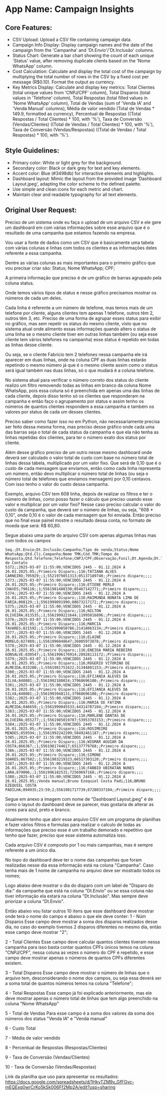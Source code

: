 # **App Name**: Campaign Insights

## Core Features:

- CSV Upload: Upload a CSV file containing campaign data.
- Campaign Info Display: Display campaign names and the date of the campaign from the 'Campanha' and 'Dt.Envio'/'Dt.Inclusão' columns.
- Status Chart: Generate a bar chart showing the count of each unique 'Status' value, after removing duplicate clients based on the 'Nome WhatsApp' column.
- Cost Calculation: Calculate and display the total cost of the campaign by multiplying the total number of rows in the CSV by a fixed cost per message (R$0.10). Format the output as currency.
- Key Metrics Display: Calculate and display key metrics: Total Clientes (total unique values from 'CNPJ/CPF' column), Total Disparos (total values in 'Telefone' column), Total Respostas (total filled values in 'Nome WhatsApp' column), Total de Vendas (sum of 'Venda IA' and 'Venda Manual' columns), Média de valor vendido (Total de Vendas * 149.9, formatted as currency), Percentual de Respostas ((Total Respostas / Total Clientes) * 100, with '%'), Taxa de Conversão (Vendas/Clientes) ((Total de Vendas / Total Clientes) * 100, with '%'), Taxa de Conversão (Vendas/Respostas) ((Total de Vendas / Total Respostas) * 100, with '%').

## Style Guidelines:

- Primary color: White or light grey for the background.
- Secondary color: Black or dark grey for text and key elements.
- Accent color: Blue (#3498db) for interactive elements and highlights.
- Dashboard layout: Mimic the layout from the provided image 'Dashboard Layout.jpeg', adapting the color scheme to the defined palette.
- Use simple and clean icons for each metric and chart.
- Maintain clear and readable typography for all text elements.

## Original User Request:
Preciso de um sistema onde eu faça o upload de um arquivo CSV e ele gere um dashboard em com várias informações sobre esse arquivo que é o resultado de uma campanha que estamos fazendo na empresa.

Vou usar a fonte de dados como um CSV que é basicamente uma tabela com várias colunas e linhas com todos os clientes e as informações deles referente a essa campanha.

Dentre as várias colunas as mais importantes para o primeiro gráfico que vou precisar criar são:
Status;
Nome WhatsApp;
CPF;

A primeira informação que preciso é de um gráfico de barras agrupado pela coluna status.

Onde temos vários tipos de status e nesse gráfico precisamos mostrar os números de cada um deles.

Cada linha é referente a um número de telefone, mas temos mais de um telefone por cliente, alguns clientes tem apenas 1 telefone, outros têm 2, outros têm 3, etc.
Preciso de uma forma de agrupar esses status para exibir no gráfico, mas sem repetir os status do mesmo cliente, visto que no sistema atual onde alimento essas informações quando altero o status de uma linha se o mesmo cliente tiver em outras linhas também (ou seja esse cliente tem vários telefones na campanha) esse status é repetido em todas as linhas desse cliente.

Ou seja, se o cliente Fabrício tem 2 telefones nessa campanha ele irá aparecer em duas linhas, onde na coluna CPF as duas linhas estarão repetindo o mesmo número já que é o mesmo cliente assim como o status será igual também nas duas linhas, só o que mudará é a coluna telefone.

No sistema atual para verificar o número correto dos status do cliente realizo um filtro removendo todas as linhas em branco da coluna Nome WhatsApp, pois essa coluna só é preenchida em apenas uma das linhas de cada cliente, depois disso tenho só os clientes que responderam na campanha e então faço o agrupamento por status e assim tenho os números de quantos clientes respondem a essa campanha e também os valores por status de cada um desses clientes.

Preciso saber como fazer isso no em Python, não necessariamente precisa ser feito dessa mesma forma, mas preciso desse gráfico onde cada uma das barras seja o total de cada status da campanha e que ela não tenha as linhas repetidas dos clientes, para ter o número exato dos status por cliente.

Além desse gráfico preciso de um outro nesse mesmo dashboard onde deverá ser calculado o valor total de custo com base no número total de linhas dessa tabela, multiplicado por um valor fixo. Que será de 0,10 que é o custo de cada mensagem que enviamos, então como cada linha representa um número, então devo multiplicar o número total de linhas (ou seja o número total de telefones que enviamos mensagem) por 0,10 centavos. Com isso tenho o valor do custo dessa campanha.

Exemplo, arquivo CSV tem 608 linha, depois de realizar os filtros e ter o número de linhas, como posso fazer o cálculo que preciso usando esse valor e multiplicar por um valor fixo? Nesse caso preciso calcular o valor do custo da campanha, que deverá ser o número de linhas, ou seja, "608 * 0,10", onde 0,10 é o valor de cada mensagem que foi enviada. Então preciso que no final esse painel mostre o resultado dessa conta, no formato de moeda que será: R$ 60,80.

Segue abaixo uma parte do arquivo CSV com apenas algumas linhas mas com todos os campos 

```
Seq.;Dt.Envio;Dt.Inclusão;Campanha;Tipo de venda;Status;Nome WhatsApp;Qtd.Cli.Campanha;Nome TMK;Cód.TMK;Tempo de Resposta;Qtd.Telefone;Telefone;CNPJ/CPF;Observação;Funil;Dt.Agenda;Dt.Troca;Dt.Funil;Tipo de Contato
5372;;2025-03-07 11:55:00;VENCIDOS 2445 - 01.12.2024 A 26.01.2025.05;;Primeiro Disparo;;116;TATIANA ALVES CARNEIRO;795929;;1;5521979851313;05137189740;;Primeiro disparo;;;;
5373;;2025-03-07 11:55:00;VENCIDOS 2445 - 01.12.2024 A 26.01.2025.05;;Primeiro Disparo;;116;ETIENE MERLO CHAVES;798110;;1;5561981480330;05467142771;;Primeiro disparo;;;;
5374;;2025-03-07 11:55:00;VENCIDOS 2445 - 01.12.2024 A 26.01.2025.05;;Primeiro Disparo;;116;RAIMUNDA NONATA LIMA DE FARIA;808129;;1;5561999091990;08673217172;;Primeiro disparo;;;;
5375;;2025-03-07 11:55:00;VENCIDOS 2445 - 01.12.2024 A 26.01.2025.05;;Primeiro Disparo;;116;NILTON OLIVEIRA;813535;;1;5561999221644;11995016896;;Primeiro disparo;;;;
5376;;2025-03-07 11:55:00;VENCIDOS 2445 - 01.12.2024 A 26.01.2025.05;;Primeiro Disparo;;116;MARCIA TAVARES;821592;;1;5561999850786;21418063134;;Primeiro disparo;;;;
5377;;2025-03-07 11:55:00;VENCIDOS 2445 - 01.12.2024 A 26.01.2025.05;;Primeiro Disparo;;116;ELAINE MORELO;827489;;1;5561996048647;26005973878;;Primeiro disparo;;;;
5378;;2025-03-07 11:55:00;VENCIDOS 2445 - 01.12.2024 A 26.01.2025.05;;Primeiro Disparo;;116;ENEIDA MARIA REBEIRO GONSALVE;830547;;1;5561996176914;28928113172;;Primeiro disparo;;;;
5379;;2025-03-07 11:55:00;VENCIDOS 2445 - 01.12.2024 A 26.01.2025.05;;Primeiro Disparo;;116;ROGERIO VITORINO DE ALMEIDA;833200;;1;5561981751622;31344801153;;Primeiro disparo;;;;
5380;;2025-03-07 11:55:00;VENCIDOS 2445 - 01.12.2024 A 26.01.2025.05;;Primeiro Disparo;;116;EFIJANIA ALEVES DA SILVA;840801;;2;5561992180024;37968696100;;Primeiro disparo;;;;
5381;;2025-03-07 11:55:00;VENCIDOS 2445 - 01.12.2024 A 26.01.2025.05;;Primeiro Disparo;;116;EFIJANIA ALEVES DA SILVA;840801;;2;5561993948131;37968696100;;Primeiro disparo;;;;
5382;;2025-03-07 11:55:00;VENCIDOS 2445 - 01.12.2024 A 26.01.2025.05;;Primeiro Disparo;;116;MARIA DE FATIMA ALMEIDA;846659;;1;5561999045533;44314787104;;Primeiro disparo;;;;
5383;;2025-03-07 11:55:00;VENCIDOS 2445 - 01.12.2024 A 26.01.2025.05;;Primeiro Disparo;;116;MARLENE DANTAS DE OLIVEIRA;855277;;1;5561985019707;53953703153;;Primeiro disparo;;;;
5384;;2025-03-07 11:55:00;VENCIDOS 2445 - 01.12.2024 A 26.01.2025.05;;Primeiro Disparo;;116;ROSIMEIRE MENDES;859594;;1;5561992242209;58492461187;;Primeiro disparo;;;;
5385;;2025-03-07 11:55:00;VENCIDOS 2445 - 01.12.2024 A 26.01.2025.05;;Primeiro Disparo;;116;WIGMAR AGUIAR DA COSTA;866367;;1;5561981744617;65137779768;;Primeiro disparo;;;;
5386;;2025-03-07 11:55:00;VENCIDOS 2445 - 01.12.2024 A 26.01.2025.05;;Primeiro Disparo;;116;SIMONE SOARES;867502;;1;5561983219323;66517303120;;Primeiro disparo;;;;
5387;;2025-03-07 11:55:00;VENCIDOS 2445 - 01.12.2024 A 26.01.2025.05;;Primeiro Disparo;;116;FABBIO UBIRATAN NUNES LARA;879006;;1;5561996182531;72569697168;;Primeiro disparo;;;;
5388;;2025-03-07 11:55:00;VENCIDOS 2445 - 01.12.2024 A 26.01.2025.05;;Venda manual;Bruno Ezequiel Costa Padi;116;BRUNO EZEQUIEL COSTA PADILHA;894935;23:59;2;5561981717739;87280337104;;Primeiro disparo;;;;
```

Segue em anexo a imagem com nome de "Dashboard Layout.jpeg" é de como o layout do dashboard deve se parecer, mas gostaria de alterar as cores para azul, preto e branco.

Atualmente tenho que abrir esse arquivo CSV em um programa de planilhas e fazer vários filtros e formulas para realizar o calculo de todas as informações que preciso esse é um trabalho demorado e repetitivo que tenho que fazer, preciso que esse sistema automatiza isso.

Cada arquivo CSV é composto por 1 ou mais campanhas, mas é sempre referente a um único dia.

No topo do dashboard deve ter o nome das campanhas que foram realizadas nesse dia essa informação está na coluna "Campanha". Caso tenha mais de 1 nome de campanha no arquivo deve ser mostrado todos os nomes;

Logo abaixo deve mostrar o dia do disparo com um label de "Disparo do dia:" da campanha que está na coluna "Dt.Envio" ou se essa coluna não tiver informação ela estará na coluna "Dt.Inclusão". Mas sempre deve priorizar a coluna "Dt.Envio".

Então abaixo vou listar outros 10 itens que esse dashboard deve mostrar onde terá o nome do campo e abaixo o que ele deve conter:
1 - Núm Disparos
Esse campo deve mostrar a soma dos disparos realizados desse dia, no caso do exemplo tivemos 2 disparos diferentes no mesmo dia, então esse campo deve mostrar "2";

2 - Total Clientes
Esse campo deve calcular quantos clientes tiveram nessa campanha para isso basta contar quantos CPFs únicos temos na coluna "CNPJ/CPF", nessa coluna as vezes o número do CPF é repetido, e esse campo deve mostrar apenas o números de quantos CPFs diferentes existem.

3 - Total Disparos
Esse campo deve mostrar o número de linhas que o arquivo tem, desconsiderando o nome dos campos, ou seja essa deverá ser a soma total de quantos números temos na coluna "Telefone";

4 - Total Respostas
Esse campo já foi explicado anteriormente, mas ele deve mostrar apenas o número total de linhas que tem algo preenchido na coluna "Nome WhatsApp"

5 - Total de Vendas
Para esse campo é 
a soma dos valores da soma dos números dos status "Venda IA" e "Venda manual"

6 - Custo Total

7 - Média de valor vendido

8 - Percentual de Respostas (Respostas/Clientes)

9 - Taxa de Conversão (Vendas/Clientes)

10 - Taxa de Conversão (Vendas/Respostas)

Link da planilha que uso para apresentar os resultados:
https://docs.google.com/spreadsheets/d/1HkyTZM9v_GfFGvc-mEQExq0wrCrKo5kSk006Ff2Mp2A/edit?usp=sharing
  